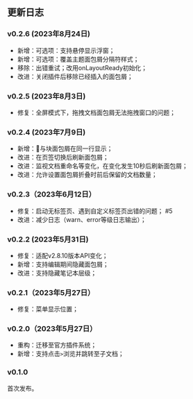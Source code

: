 ## 更新日志

### v0.2.6 (2023年8月24日)

- 新增：可选项：支持悬停显示浮窗；
- 新增：可选项：覆盖主题面包屑分隔符样式；
- 移除：出错重试；改用onLayoutReady初始化；
- 改进：关闭插件后移除已经插入的面包屑；

### v0.2.5 (2023年8月3日)
- 修复：全屏模式下，拖拽文档面包屑无法拖拽窗口的问题；

### v0.2.4 (2023年7月9日)
- 新增：🧪与块面包屑在同一行显示；
- 改进：在页签切换后刷新面包屑；
- 改进：监视文档重命名等变化，在变化发生10秒后刷新面包屑；
- 改进：允许设置面包屑折叠时前后保留的文档数量；

### v0.2.3（2023年6月12日）

- 修复：启动无标签页、遇到自定义标签页出错的问题； #5
- 改进：减少日志（warn、error等级日志输出）；

### v0.2.2 (2023年5月31日)

- 修复：适配v2.8.10版本API变化；
- 新增：支持编辑期间隐藏面包屑；
- 改进：支持隐藏笔记本层级；

### v0.2.1（2023年5月27日）

- 修复：菜单显示位置；

### v0.2.0（2023年5月27日）

- 重构：迁移至官方插件系统；
- 新增：支持点击`>`浏览并跳转至子文档；

### v0.1.0

首次发布。